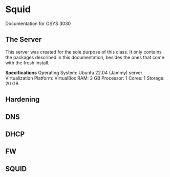 # Squid
Documentation for OSYS 3030

## The Server
This server was created for the sole purpose of this class. It only contains the packages described in this documentation, besides the ones that come with the fresh install.

**Specifications**
Operating System: Ubuntu 22.04 (Jammy) server
Virtualization Platform: VirtualBox
RAM: 2 GB
Processor: 1
Cores: 1
Storage: 20 GB


## Hardening


## DNS


## DHCP


## FW


## SQUID

